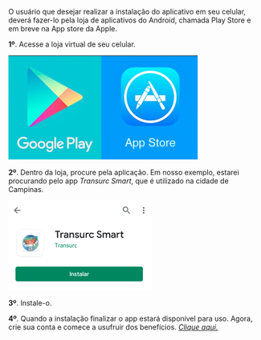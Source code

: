 O usuário que desejar realizar a instalação do aplicativo em seu celular, deverá fazer-lo pela loja de aplicativos do Android, chamada Play Store e em breve na App store da Apple.

**1º**. Acesse a loja virtual de seu celular.

![image.png](/.attachments/image-98f45cbf-fb1c-496c-baba-93722cffe150.png)


**2º**. Dentro da loja, procure pela aplicação. Em nosso exemplo, estarei procurando pelo app _Transurc Smart_, que é utilizado na cidade de Campinas.

![image.png](/.attachments/image-2f793954-1dcf-4eb9-b1dd-8d7cc6eb3d56.png)


**3º**. Instale-o.

**4º**. Quando a instalação finalizar o app estará disponível para uso. Agora, crie sua conta e comece a usufruir dos benefícios. _[Clique aqui.](/ABT-%2D-QRCODE-%2D-app-para-uso-no-transporte-público/2.-Cadastrando-sua-conta-de-acesso)_







